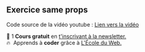 ## Exercice same props

Code source de la vidéo youtube : [Lien vers la vidéo](https://youtu.be/fEjkGvBiSpE)

🚀 1 **Cours gratuit** en [t'inscrivant à la newsletter.](https://www.le-designer-du-web.com/news) <br>
🔥  &nbsp;Apprends à **coder** grâce à [L'École du Web.](https://www.ecole-du-web.net)

